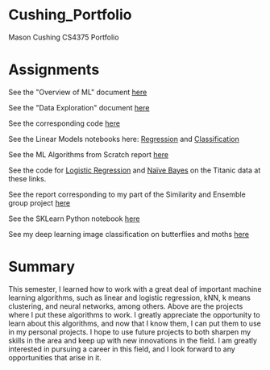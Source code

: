 # Cushing_Portfolio
 Mason Cushing CS4375 Portfolio
 
# Assignments
 See the "Overview of ML" document [here](Overview_Of_ML.pdf)
 
 See the "Data Exploration" document [here](Data_Exploration.pdf)
 
 See the corresponding code [here](statistics.cpp)
 
 See the Linear Models notebooks here: [Regression](Regression.pdf) and [Classification](Classification.pdf)

 See the ML Algorithms from Scratch report [here](ML_Algorithms_From_Scratch.pdf)
 
 See the code for [Logistic Regression](logistic_regression.cpp) and [Naïve Bayes](naive_bayes.cpp) on the Titanic data at these links.
 
 See the report corresponding to my part of the Similarity and Ensemble group project [here](Project_2_Classification.pdf)

 See the SKLearn Python notebook [here](SKLearn_Example.pdf)
 
 See my deep learning image classification on butterflies and moths [here](DL_Image_Classification.pdf)
 
 # Summary
 This semester, I learned how to work with a great deal of important machine learning algorithms, such as linear and logistic regression, kNN, k means clustering, and neural networks, among others. Above are the projects where I put these algorithms to work. I greatly appreciate the opportunity to learn about this algorithms, and now that I know them, I can put them to use in my personal projects. I hope to use future projects to both sharpen my skills in the area and keep up with new innovations in the field. I am greatly interested in pursuing a career in this field, and I look forward to any opportunities that arise in it.
